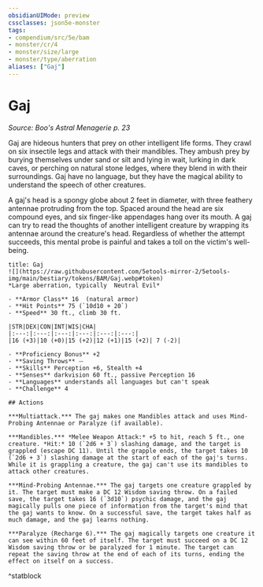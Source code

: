 ```yaml
---
obsidianUIMode: preview
cssclasses: json5e-monster
tags:
- compendium/src/5e/bam
- monster/cr/4
- monster/size/large
- monster/type/aberration
aliases: ["Gaj"]
---
```

# Gaj
*Source: Boo's Astral Menagerie p. 23*  

Gaj are hideous hunters that prey on other intelligent life forms. They crawl on six insectile legs and attack with their mandibles. They ambush prey by burying themselves under sand or silt and lying in wait, lurking in dark caves, or perching on natural stone ledges, where they blend in with their surroundings. Gaj have no language, but they have the magical ability to understand the speech of other creatures.

A gaj's head is a spongy globe about 2 feet in diameter, with three feathery antennae protruding from the top. Spaced around the head are six compound eyes, and six finger-like appendages hang over its mouth. A gaj can try to read the thoughts of another intelligent creature by wrapping its antennae around the creature's head. Regardless of whether the attempt succeeds, this mental probe is painful and takes a toll on the victim's well-being.

```ad-statblock
title: Gaj
![](https://raw.githubusercontent.com/5etools-mirror-2/5etools-img/main/bestiary/tokens/BAM/Gaj.webp#token)
*Large aberration, typically  Neutral Evil*

- **Armor Class** 16  (natural armor)
- **Hit Points** 75 (`10d10 + 20`)
- **Speed** 30 ft., climb 30 ft.

|STR|DEX|CON|INT|WIS|CHA|
|:---:|:---:|:---:|:---:|:---:|:---:|
|16 (+3)|10 (+0)|15 (+2)|12 (+1)|15 (+2)| 7 (-2)|

- **Proficiency Bonus** +2
- **Saving Throws** ⏤
- **Skills** Perception +6, Stealth +4
- **Senses** darkvision 60 ft., passive Perception 16
- **Languages** understands all languages but can't speak
- **Challenge** 4

## Actions

***Multiattack.*** The gaj makes one Mandibles attack and uses Mind-Probing Antennae or Paralyze (if available).

***Mandibles.*** *Melee Weapon Attack:* +5 to hit, reach 5 ft., one creature. *Hit:* 10 (`2d6 + 3`) slashing damage, and the target is grappled (escape DC 11). Until the grapple ends, the target takes 10 (`2d6 + 3`) slashing damage at the start of each of the gaj's turns. While it is grappling a creature, the gaj can't use its mandibles to attack other creatures.

***Mind-Probing Antennae.*** The gaj targets one creature grappled by it. The target must make a DC 12 Wisdom saving throw. On a failed save, the target takes 16 (`3d10`) psychic damage, and the gaj magically pulls one piece of information from the target's mind that the gaj wants to know. On a successful save, the target takes half as much damage, and the gaj learns nothing.

***Paralyze (Recharge 6).*** The gaj magically targets one creature it can see within 60 feet of itself. The target must succeed on a DC 12 Wisdom saving throw or be paralyzed for 1 minute. The target can repeat the saving throw at the end of each of its turns, ending the effect on itself on a success.
```
^statblock